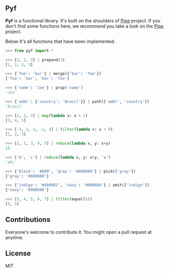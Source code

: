 Pyf
---

**Pyf** is a functional library. It's built on the shoulders of [Pipe](https://github.com/JulienPalard/Pipe) project. 
If you don't find some functions here, we recommend you take a look on the [Pipe](https://github.com/JulienPalard/Pipe) project.

Below It's all functions that have been implemented.


```python
>>> from pyf import *

>>> [1, 2, 3] | prepend(1)
[1, 1, 2, 3]

>>> {'foo': 'bar'} | merge({'bar': 'foo'})
{'foo': 'bar', 'bar': 'foo'}

>>> {'name': 'Joe'} | prop('name')
'Joe'

>>> {'addr': {'country': 'Brazil'}} | path(['addr', 'country'])
'Brazil'

>>> [1, 2, 3] | map(lambda x: x + 2)
[3, 4, 5]

>>> [-1, 1, 2, -2, 3] | filter(lambda x: x > 0)
[1, 2, 3]

>>> [1, 2, 3, 4, 5] | reduce(lambda x, y: x+y)
15

>>> ['b', 'c'] | reduce(lambda x, y: x+y, 'a')
'abc'

>>> {'black': '#000', 'gray': '#808080'} | pick(['gray'])
{'gray': '#808080'}

>>> {'indigo': '#4b0082', 'navy': '#000080'} | omit(['indigo'])
{'navy': '#000080'}

>>> [5, 4, 5, 6, 7] | filter(equal(5))
[5, 5]

```

Contributions
-------------

Everyone's welcome to contribute it. You might open a pull request at anytime.

License
-------

MIT
